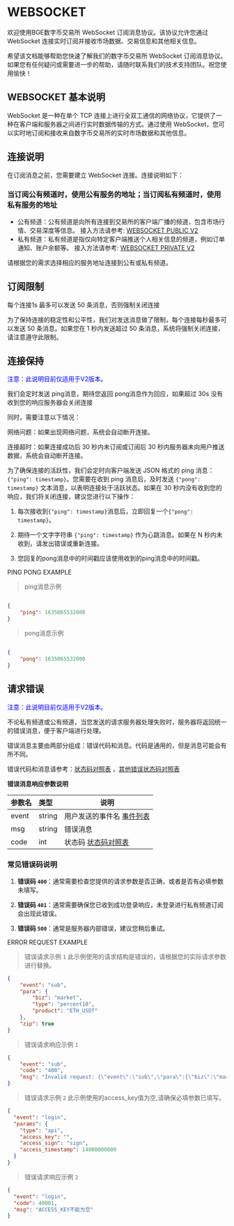 <h1 id="v2-base-ws">WEBSOCKET</h1>


欢迎使用BGE数字币交易所 WebSocket 订阅消息协议。该协议允许您通过 WebSocket 连接实时订阅并接收市场数据、交易信息和其他相关信息。

希望该文档能够帮助您快速了解我们的数字币交易所 WebSocket 订阅消息协议。如果您有任何疑问或需要进一步的帮助，请随时联系我们的技术支持团队。祝您使用愉快！


## WEBSOCKET 基本说明

WebSocket 是一种在单个 TCP 连接上进行全双工通信的网络协议，它提供了一种在客户端和服务器之间进行实时数据传输的方式。通过使用 WebSocket，您可以实时地订阅和接收来自数字币交易所的实时市场数据和其他信息。

## 连接说明

在订阅消息之前，您需要建立 WebSocket 连接。连接说明如下：

### 当订阅公有频道时，使用公有服务的地址；当订阅私有频道时，使用私有服务的地址

- 公有频道：公有频道是向所有连接到交易所的客户端广播的频道，包含市场行情、交易深度等信息。
  接入方法请参考: [WEBSOCKET PUBLIC V2](#v2-public-ws)
- 私有频道：私有频道是指仅向特定客户端推送个人相关信息的频道，例如订单通知、账户余额等。
  接入方法请参考: [WEBSOCKET PRIVATE V2](#v2-private-ws)

请根据您的需求选择相应的服务地址连接到公有或私有频道。

## 订阅限制

每个连接1s 最多可以发送 50 条消息，否则强制关闭连接

为了保持连接的稳定性和公平性，我们对发送消息做了限制，每个连接每秒最多可以发送 50 条消息。如果您在 1 秒内发送超过 50 条消息，系统将强制关闭连接，请注意遵守此限制。

## 连接保持

<aside class="notice">
  <span style="color: blue;">
注意：此说明目前仅适用于V2版本。  </span>
</aside>

我们会定时发送 ping消息，期待您返回 pong消息作为回应，如果超过 30s 没有收到您的响应服务器会关闭连接

同时，需要注意以下情况：

网络问题：如果出现网络问题，系统会自动断开连接。

连接超时：如果连接成功后 30 秒内未订阅或订阅后 30 秒内服务器未向用户推送数据，系统会自动断开连接。

为了确保连接的活跃性，我们会定时向客户端发送 JSON 格式的 ping 消息：`{"ping": timestamp}`。您需要在收到 ping 消息后，及时发送 `{"pong": timestamp}` 文本消息，以表明连接处于活跃状态。如果在 30 秒内没有收到您的响应，我们将关闭连接，建议您进行以下操作：

1. 每次接收到`{"ping": timestamp}`消息后，立即回复一个`{"pong": timestamp}`。

2. 期待一个文字字符串 `{"ping": timestamp}`  作为心跳消息。如果在 N 秒内未收到，请发出错误或重新连接。

3. 您回复的pong消息中的时间戳应该使用收到的ping消息中的时间戳。

<aside>
PING PONG EXAMPLE
</aside>
<a name="ping_pong_demo"></a>

> ping消息示例

```json

{
    "ping": 1635065532000
}

```
> pong消息示例

```json

{
    "pong": 1635065532000
}

```

## 请求错误

<aside class="notice">
  <span style="color: blue;">
注意：此说明目前仅适用于V2版本。  </span>
</aside>

不论私有频道或公有频道，当您发送的请求服务器处理失败时，服务器将返回统一的错误消息，便于客户端进行处理。

错误消息主要由两部分组成：错误代码和消息。代码是通用的，但是消息可能会有所不同。

错误代码和消息请参考：[状态码对照表](#WSERR) ，[其他错误状态码对照表](#ERR2)

**错误消息响应参数说明**

| 参数名   | 类型     | 说明                       |
|:------|:-------|--------------------------|
| event | string | 用户发送的事件名 [事件列表](#events) |
| msg   | string | 错误消息                     |
| code  | int    | 状态码 [状态码对照表](#WSERR)     |


### 常见错误码说明

1. **错误码 `400`**：通常需要检查您提供的请求参数是否正确，或者是否有必填参数未填写。

2. **错误码 `401`**：通常需要确保您已收到成功登录响应，未登录进行私有频道订阅会出现此错误。

3. **错误码 `500`**：通常是服务器内部错误，建议您稍后重试。

<aside id="ws-error-ex-demo">
ERROR REQUEST EXAMPLE
</aside>

<a id="error_ws_request_response_demo" name="error_ws_request_response_demo"></a>

> 错误请求示例 `1` 此示例使用的请求结构是错误的，请根据您的实际请求参数进行替换。


```json
{
    "event": "sub",
    "para": {
        "biz": "market",
        "type": "percent10",
        "product": "ETH_USDT"
    },
    "zip": true
}
```

> 错误请求响应示例 `1`

```json
{
    "event": "sub",
    "code": "400",
    "msg": "Invalid request: {\"event\":\"sub\",\"para\":{\"biz\":\"market\",\"type\":\"percent10\",\"pairCode\":\"ETH_USDT\"},\"zip\":true}"
}

```


> 错误请求示例 `2` 此示例使用的access_key值为空,请确保必填参数已填写。

```json
{
  "event": "login",
  "params": {
    "type": "api",
    "access_key": "",
    "access_sign": "sign",
    "access_timestamp": 14000000000
  }
}

```

> 错误请求响应示例 `2`

```json
{
  "event": "login",
  "code": 40001,
  "msg": "ACCESS_KEY不能为空"
}
```
